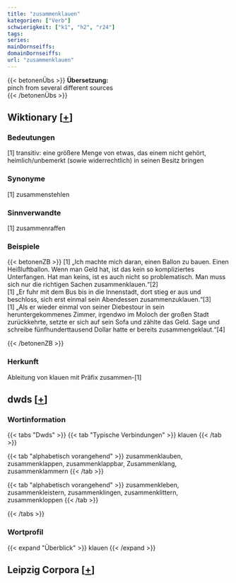 ```yaml
---
title: "zusammenklauen"
kategorien: ["Verb"]
schwierigkeit: ["k1", "h2", "r24"]
tags:
series:
mainDornseiffs:
domainDornseiffs:
url: "zusammenklauen"
---
```


{{< betonenÜbs >}}
**Übersetzung:**  
pinch from several different sources  
{{< /betonenÜbs >}}

## Wiktionary [[+](https://de.wiktionary.org/wiki/zusammenklauen)]

### Bedeutungen
[1] transitiv: eine größere Menge von etwas, das einem nicht gehört, heimlich/unbemerkt (sowie widerrechtlich) in seinen Besitz bringen  

### Synonyme
[1] zusammenstehlen  

### Sinnverwandte
[1] zusammenraffen  

### Beispiele
{{< betonenZB >}}
[1] „Ich machte mich daran, einen Ballon zu bauen. Einen Heißluftballon. Wenn man Geld hat, ist das kein so kompliziertes Unterfangen. Hat man keins, ist es auch nicht so problematisch. Man muss sich nur die richtigen Sachen zusammenklauen.“[2]  
[1] „Er fuhr mit dem Bus bis in die Innenstadt, dort stieg er aus und beschloss, sich erst einmal sein Abendessen zusammenzuklauen.“[3]  
[1] „Als er wieder einmal von seiner Diebestour in sein heruntergekommenes Zimmer, irgendwo im Moloch der großen Stadt zurückkehrte, setzte er sich auf sein Sofa und zählte das Geld. Sage und schreibe fünfhunderttausend Dollar hatte er bereits zusammengeklaut.“[4]  

{{< /betonenZB >}}
### Herkunft
Ableitung von klauen mit Präfix zusammen-[1]  



## dwds [[+](https://www.dwds.de/wb/zusammenklauen)]

### Wortinformation
{{< tabs "Dwds" >}}
{{< tab "Typische Verbindungen" >}}
klauen
{{< /tab >}}

{{< tab "alphabetisch vorangehend" >}}
zusammenklauben, zusammenklappen, zusammenklappbar, Zusammenklang, zusammenklammern
{{< /tab >}}

{{< tab "alphabetisch vorangehend" >}}
zusammenkleben, zusammenkleistern, zusammenklingen, zusammenklittern, zusammenkloppen
{{< /tab >}}

{{< /tabs >}}

### Wortprofil
{{< expand "Überblick" >}} klauen {{< /expand >}}

## Leipzig Corpora [[+](https://corpora.uni-leipzig.de/en/res?word=zusammenklauen&corpusId=deu_newscrawl-public_2018)]

